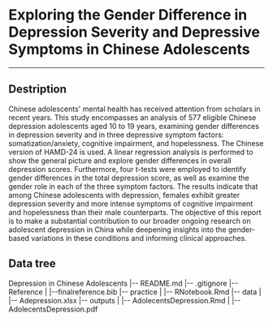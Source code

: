 # Exploring the Gender Difference in Depression Severity and Depressive Symptoms in Chinese Adolescents
-----------------------------

## Destription
Chinese adolescents' mental health has received attention from scholars in recent years. This study encompasses an analysis of 577 eligible Chinese depression adolescents aged 10 to 19 years, examining gender differences in depression severity and in three depressive symptom factors: somatization/anxiety, cognitive impairment, and hopelessness. The Chinese version of HAMD-24 is used. A linear regression analysis is performed to show the general picture and explore gender differences in overall depression scores. Furthermore, four t-tests were employed to identify gender differences in the total depression score, as well as examine the gender role in each of the three symptom factors. The results indicate that among Chinese adolescents with depression, females exhibit greater depression severity and more intense symptoms of cognitive impairment and hopelessness than their male counterparts. The objective of this report is to make a substantial contribution to our broader ongoing research on adolescent depression in China while deepening insights into the gender-based variations in these conditions and informing clinical approaches.

## Data tree 
Depression in Chinese Adolescents
|-- README.md
|-- .gitignore
|-- Reference
|   |--finalreference.bib
|-- practice 
|   |-- RNotebook.Rmd
|-- data
|   |-- Adepression.xlsx
|-- outputs
|   |-- AdolecentsDepression.Rmd
|   |-- AdolecentsDepression.pdf




